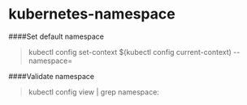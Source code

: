 # kubernetes-namespace


####Set default namespace
> kubectl config set-context $(kubectl config current-context) --namespace=<name>


####Validate namespace
> kubectl config view | grep namespace:
